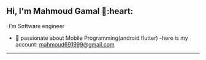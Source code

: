<h2> Hi, I'm Mahmoud Gamal 👋:heart: </h2>

<!-- <img align='right' src="https://media2.giphy.com/media/qgQUggAC3Pfv687qPC/giphy.gif" style="width:250px;border-radius:50%;">
 -->
-I’m Software engineer
- 👀 passionate about Mobile Programming(android flutter)
-here is my account: mahmoud691999@gmail.com
<hr>

<!---
**MahmoudGam22/MahmoudGam22** is a ✨ _special_ ✨ repository because its `README.md` (this file) appears on your GitHub profile.

--->



 
